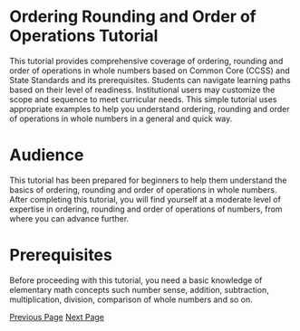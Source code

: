 # Ordering Rounding and Order of Operations Tutorial
This tutorial provides comprehensive coverage of ordering, rounding and order of operations in whole numbers based on Common Core (CCSS) and State Standards and its prerequisites. Students can navigate learning paths based on their level of readiness. Institutional users may customize the scope and sequence to meet curricular needs. This simple tutorial uses appropriate examples to help you understand ordering, rounding and order of operations in whole numbers in a general and quick way.

# Audience
This tutorial has been prepared for beginners to help them understand the basics of ordering, rounding and order of operations in whole numbers. After completing this tutorial, you will find yourself at a moderate level of expertise in ordering, rounding and order of operations of numbers, from where you can advance further.

# Prerequisites
Before proceeding with this tutorial, you need a basic knowledge of elementary math concepts such number sense, addition, subtraction, multiplication, division, comparison of whole numbers and so on.


[Previous Page](../ordering_rounding_and_order_of_operations/index.md) [Next Page](../ordering_rounding_and_order_of_operations/introduction_to_inequalities.md) 
